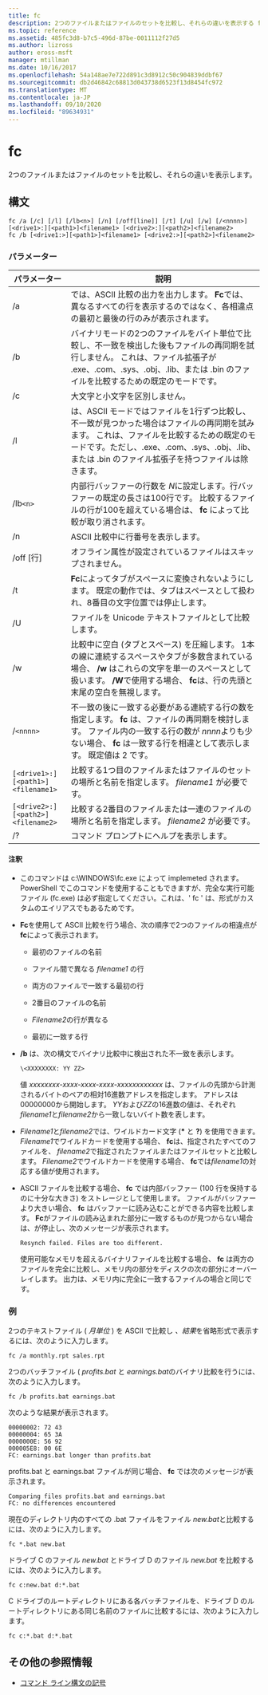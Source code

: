 ```yaml
---
title: fc
description: 2つのファイルまたはファイルのセットを比較し、それらの違いを表示する fc コマンドのリファレンス記事です。
ms.topic: reference
ms.assetid: 485fc3d8-b7c5-496d-87be-0011112f27d5
ms.author: lizross
author: eross-msft
manager: mtillman
ms.date: 10/16/2017
ms.openlocfilehash: 54a148ae7e722d891c3d8912c50c904839ddbf67
ms.sourcegitcommit: db2d46842c68813d043738d6523f13d8454fc972
ms.translationtype: MT
ms.contentlocale: ja-JP
ms.lasthandoff: 09/10/2020
ms.locfileid: "89634931"
---
```

# <a name="fc"></a>fc

2つのファイルまたはファイルのセットを比較し、それらの違いを表示します。

## <a name="syntax"></a>構文

```
fc /a [/c] [/l] [/lb<n>] [/n] [/off[line]] [/t] [/u] [/w] [/<nnnn>] [<drive1>:][<path1>]<filename1> [<drive2>:][<path2>]<filename2>
fc /b [<drive1:>][<path1>]<filename1> [<drive2:>][<path2>]<filename2>
```

### <a name="parameters"></a>パラメーター

| パラメーター | 説明 |
| --------- | ----------- |
| /a | では、ASCII 比較の出力を出力します。 **Fc**では、異なるすべての行を表示するのではなく、各相違点の最初と最後の行のみが表示されます。 |
| /b | バイナリモードの2つのファイルをバイト単位で比較し、不一致を検出した後もファイルの再同期を試行しません。 これは、ファイル拡張子が .exe、.com、.sys、.obj、.lib、または .bin のファイルを比較するための既定のモードです。 |
| /c | 大文字と小文字を区別しません。 |
| /l | は、ASCII モードではファイルを1行ずつ比較し、不一致が見つかった場合はファイルの再同期を試みます。 これは、ファイルを比較するための既定のモードです。ただし、.exe、.com、.sys、.obj、.lib、または .bin のファイル拡張子を持つファイルは除きます。 |
| /lb`<n>` | 内部行バッファーの行数を *N*に設定します。行バッファーの既定の長さは100行です。 比較するファイルの行が100を超えている場合は、 **fc** によって比較が取り消されます。 |
| /n | ASCII 比較中に行番号を表示します。 |
| /off [行] | オフライン属性が設定されているファイルはスキップされません。 |
| /t | **Fc**によってタブがスペースに変換されないようにします。 既定の動作では、タブはスペースとして扱われ、8番目の文字位置では停止します。 |
| /U | ファイルを Unicode テキストファイルとして比較します。 |
| /w | 比較中に空白 (タブとスペース) を圧縮します。 1本の線に連続するスペースやタブが多数含まれている場合、 **/w** はこれらの文字を単一のスペースとして扱います。 **/W**で使用する場合、 **fc**は、行の先頭と末尾の空白を無視します。 |
| /`<nnnn>` | 不一致の後に一致する必要がある連続する行の数を指定します。 **fc** は、ファイルの再同期を検討します。 ファイル内の一致する行の数が *nnnn*よりも少ない場合、 **fc** は一致する行を相違として表示します。 既定値は 2 です。 |
| `[<drive1>:][<path1>]<filename1>` | 比較する1つ目のファイルまたはファイルのセットの場所と名前を指定します。 *filename1* が必要です。 |
| `[<drive2>:][<path2>]<filename2>` | 比較する2番目のファイルまたは一連のファイルの場所と名前を指定します。 *filename2* が必要です。 |
| /? | コマンド プロンプトにヘルプを表示します。 |

#### <a name="remarks"></a>注釈

- このコマンドは c:\WINDOWS\fc.exe によって implemeted されます。 PowerShell でこのコマンドを使用することもできますが、完全な実行可能ファイル (fc.exe) は必ず指定してください。これは、' fc ' は、形式がカスタムのエイリアスでもあるためです。

- **Fc**を使用して ASCII 比較を行う場合、次の順序で2つのファイルの相違点が**fc**によって表示されます。

  - 最初のファイルの名前

  - ファイル間で異なる *filename1* の行

  - 両方のファイルで一致する最初の行

  - 2番目のファイルの名前

  - *Filename2*の行が異なる

  - 最初に一致する行

- **/b** は、次の構文でバイナリ比較中に検出された不一致を表示します。

    `\<XXXXXXXX: YY ZZ>`

    値 *xxxxxxxx-xxxx-xxxx-xxxx-xxxxxxxxxxxx* は、ファイルの先頭から計測されるバイトのペアの相対16進数アドレスを指定します。 アドレスは00000000から開始します。 *YY*および*ZZ*の16進数の値は、それぞれ*filename1*と*filename2*から一致しないバイト数を表します。

- *Filename1*と*filename2*では、ワイルドカード文字 (**&#42;** と **?**) を使用できます。 *Filename1*でワイルドカードを使用する場合、 **fc**は、指定されたすべてのファイルを、 *filename2*で指定されたファイルまたはファイルセットと比較します。 *Filename2*でワイルドカードを使用する場合、 **fc**では*filename1*の対応する値が使用されます。

- ASCII ファイルを比較する場合、 **fc** では内部バッファー (100 行を保持するのに十分な大きさ) をストレージとして使用します。 ファイルがバッファーより大きい場合、 **fc** はバッファーに読み込むことができる内容を比較します。 **Fc**がファイルの読み込まれた部分に一致するものが見つからない場合は、が停止し、次のメッセージが表示されます。

    `Resynch failed. Files are too different.`

    使用可能なメモリを超えるバイナリファイルを比較する場合、 **fc** は両方のファイルを完全に比較し、メモリ内の部分をディスクの次の部分にオーバーレイします。 出力は、メモリ内に完全に一致するファイルの場合と同じです。

### <a name="examples"></a>例

2つのテキストファイル ( *月単位* ) を ASCII で比較し *、結果*を省略形式で表示するには、次のように入力します。

```
fc /a monthly.rpt sales.rpt
```

2つのバッチファイル ( *profits.bat* と *earnings.bat*のバイナリ比較を行うには、次のように入力します。

```
fc /b profits.bat earnings.bat
```

次のような結果が表示されます。

```
00000002: 72 43
00000004: 65 3A
0000000E: 56 92
000005E8: 00 6E
FC: earnings.bat longer than profits.bat
```

profits.bat と earnings.bat ファイルが同じ場合、 **fc** では次のメッセージが表示されます。

```
Comparing files profits.bat and earnings.bat
FC: no differences encountered
```

現在のディレクトリ内のすべての .bat ファイルをファイル *new.bat*と比較するには、次のように入力します。

```
fc *.bat new.bat
```

ドライブ C のファイル *new.bat* とドライブ D のファイル *new.bat* を比較するには、次のように入力します。

```
fc c:new.bat d:*.bat
```

C ドライブのルートディレクトリにある各バッチファイルを、ドライブ D のルートディレクトリにある同じ名前のファイルに比較するには、次のように入力します。

```
fc c:*.bat d:*.bat
```

## <a name="additional-references"></a>その他の参照情報

- [コマンド ライン構文の記号](command-line-syntax-key.md)
